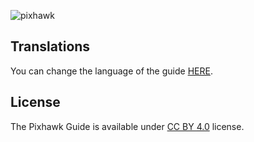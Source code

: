 
![pixhawk](../assets/pixhawk3D.png)

## Translations

You can change the language of the guide [HERE](https://pixhawk.drotek.com/).


## License

The Pixhawk Guide is available under [CC BY 4.0](https://creativecommons.org/licenses/by/4.0/) license. 



